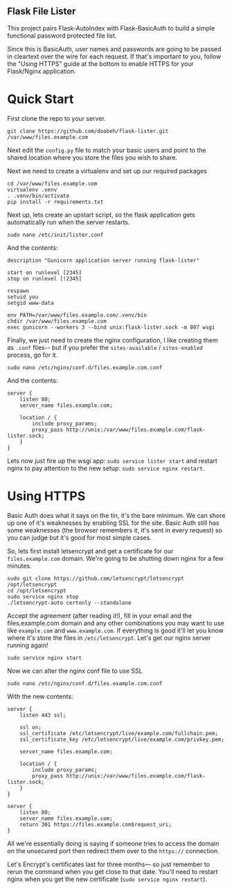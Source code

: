 Flask File Lister
-----------------

This project pairs Flask-AutoIndex with Flask-BasicAuth to build a simple functional
password protected file list.

Since this is BasicAuth, user names and passwords are going to be passed in cleartext
over the wire for each request. If that's important to you, follow the "Using HTTPS" guide at
the bottom to enable HTTPS for your Flask/Nginx application.


Quick Start
===========

First clone the repo to your server.

    git clone https://github.com/doobeh/flask-lister.git /var/www/files.example.com

Next edit the `config.py` file to match your basic users and point to the shared location
where you store the files you wish to share.

Next we need to create a virtualenv and set up our required packages

    cd /var/www/files.example.com
    virtualenv .venv
    . .venv/bin/activate
    pip install -r requirements.txt

Next up, lets create an upstart script, so the flask application gets automatically
run when the server restarts.

    sudo nano /etc/init/lister.conf

And the contents:

    description "Gunicorn application server running flask-lister"

    start on runlevel [2345]
    stop on runlevel [!2345]

    respawn
    setuid you
    setgid www-data

    env PATH=/var/www/files.example.com/.venv/bin
    chdir /var/www/files.example.com
    exec gunicorn --workers 3 --bind unix:flask-lister.sock -m 007 wsgi

Finally, we just need to create the nginx configuration, I like creating them
as `.conf` files-- but if you prefer the `sites-available` / `sites-enabled`
process, go for it.

    sudo nano /etc/nginx/conf.d/files.example.com.conf

And the contents:

    server {
        listen 80;
        server_name files.example.com;

        location / {
            include proxy_params;
            proxy_pass http://unix:/var/www/files.example.com/flask-lister.sock;
        }
    }

Lets now just fire up the wsgi app:  `sudo service lister start` and restart nginx
to pay attention to the new setup: `sudo service nginx restart`.

Using HTTPS
===========

Basic Auth does what it says on the tin, it's the bare minimum.  We can shore up
one of it's weaknesses by enabling SSL for the site.  Basic Auth still has some
weaknesses (the browser remembers it, it's sent in every request) so you can judge
but it's good for most simple cases.

So, lets first install letsencrypt and get a certificate for our `files.example.com`
domain.  We're going to be shutting down nginx for a few minutes.

    sudo git clone https://github.com/letsencrypt/letsencrypt /opt/letsencrypt
    cd /opt/letsencrypt
    sudo service nginx stop
    ./letsencrypt-auto certonly --standalone

Accept the agreement (after reading it!), fill in your email
and the files.example.com domain and any other combinations you may want to use
like `example.com` and `www.example.com`.  If everything is good it'll let you know
where it's store the files in `/etc/letsencrypt`.  Let's get our nginx server
running again!

    sudo service nginx start

Now we can alter the nginx conf file to use SSL

    sudo nano /etc/nginx/conf.d/files.example.com.conf

With the new contents:

    server {
        listen 443 ssl;

        ssl on;
        ssl_certificate /etc/letsencrypt/live/example.com/fullchain.pem;
        ssl_certificate_key /etc/letsencrypt/live/example.com/privkey.pem;

        server_name files.example.com;

        location / {
            include proxy_params;
            proxy_pass http://unix:/var/www/files.example.com/flask-lister.sock;
        }
    }

    server {
        listen 80;
        server_name files.example.com;
        return 301 https://files.example.com$request_uri;
    }


All we're essentially doing is saying if someone tries to access the domain on the
unsecured port then redirect them over to the `https://` connection.

Let's Encrypt's certificates last for three months— so just remember to rerun the
command when you get close to that date. You'll need to restart nginx when you get
the new certificate (`sudo service nginx restart`).
